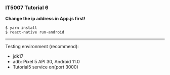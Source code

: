 ### IT5007 Tutorial 6
**Change the ip address in App.js first!**
```
$ yarn install
$ react-native run-android
```
---
Testing environment (recommend):
- jdk17
- adb: Pixel 5 API 30, Android 11.0
- Tutorial5 service on(port 3000)

